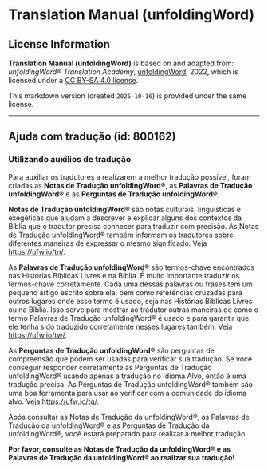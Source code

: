 # Translation Manual (unfoldingWord)

## License Information

**Translation Manual (unfoldingWord)** is based on and adapted from: _unfoldingWord® Translation Academy_, [unfoldingWord](https://unfoldingword.org/utw), 2022, which is licensed under a [CC BY-SA 4.0 license](https://creativecommons.org/licenses/by-sa/4.0/legalcode.en).

This markdown version (created `2025-10-16`) is provided under the same license.



--------------------------------

## Ajuda com tradução (id: 800162)

### Utilizando auxílios de tradução

Para auxiliar os tradutores a realizarem a melhor tradução possível, foram criadas as **Notas de Tradução unfoldingWord®**, as **Palavras de Tradução unfoldingWord®** e as **Perguntas de Tradução unfoldingWord®**.

**Notas de Tradução unfoldingWord®** são notas culturais, linguísticas e exegéticas que ajudam a descrever e explicar alguns dos contextos da Bíblia que o tradutor precisa conhecer para traduzir com precisão. As Notas de Tradução unfoldingWord® também informam os tradutores sobre diferentes maneiras de expressar o mesmo significado. Veja https://ufw.io/tn/.

As **Palavras de Tradução unfoldingWord®** são termos\-chave encontrados nas Histórias Bíblicas Livres e na Bíblia. É muito importante traduzir os termos\-chave corretamente. Cada uma dessas palavras ou frases tem um pequeno artigo escrito sobre ela, bem como referências cruzadas para outros lugares onde esse termo é usado, seja nas Histórias Bíblicas Livres ou na Bíblia. Isso serve para mostrar ao tradutor outras maneiras de como o termo Palavras de Tradução unfoldingWord® é usado e para garantir que ele tenha sido traduzido corretamente nesses lugares também. Veja https://ufw.io/tw/.

As **Perguntas de Tradução unfoldingWord®** são perguntas de compreensão que podem ser usadas para verificar sua tradução. Se você conseguir responder corretamente às Perguntas de Tradução unfoldingWord® usando apenas a tradução no Idioma Alvo, então é uma tradução precisa. As Perguntas de Tradução unfoldingWord® também são uma boa ferramenta para usar ao verificar com a comunidade do idioma alvo. Veja https://ufw.io/tq/.

Após consultar as Notas de Tradução da unfoldingWord®, as Palavras de Tradução da unfoldingWord® e as Perguntas de Tradução da unfoldingWord®, você estará preparado para realizar a melhor tradução.

**Por favor, consulte as Notas de Tradução da unfoldingWord® e as Palavras de Tradução da unfoldingWord® ao realizar sua tradução!**


